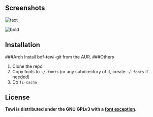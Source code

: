 Screenshots
-----------
![text](http://neeee.github.com/bdf-tewi/example.png)

![bold](http://neeee.github.com/bdf-tewi/bold.png)

Installation
------------
###Arch
Install bdf-tewi-git from the AUR.
###Others
1. Clone the repo
2. Copy fonts to `~/.fonts` (or any subdirectory of it, create `~/.fonts` if needed)
3. Do `fc-cache`

License
-------
**Tewi is distributed under the GNU GPLv3 with a [font
exception](https://www.gnu.org/licenses/gpl-faq.html#FontException).**
